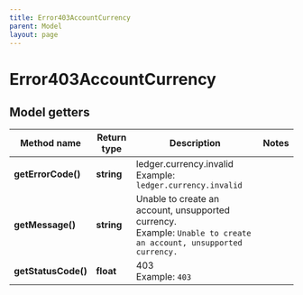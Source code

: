 ```yaml
---
title: Error403AccountCurrency
parent: Model
layout: page
---
```


# Error403AccountCurrency

## Model getters

Method name | Return type | Description | Notes
------------ | ------------- | ------------- | -------------
**getErrorCode()** | **string** | ledger.currency.invalid <br>Example: `ledger.currency.invalid` |
**getMessage()** | **string** | Unable to create an account, unsupported currency. <br>Example: `Unable to create an account, unsupported currency.` |
**getStatusCode()** | **float** | 403 <br>Example: `403` |

